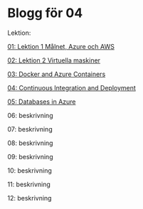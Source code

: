 # Blogg för 04

Lektion:

[01: Lektion 1 Målnet, Azure och AWS](01.md)

[02: Lektion 2 Virtuella maskiner](02.md)

[03: Docker and Azure Containers](03.md)

[04: Continuous Integration and Deployment](04.md)


[05: Databases in Azure](05.md)

06: beskrivning

07: beskrivning

08: beskrivning

09: beskrivning

10: beskrivning

11: beskrivning

12: beskrivning
